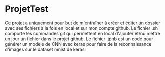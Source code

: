 # ProjetTest

Ce projet a uniquement pour but de m'entraîner à créer et éditer un dossier avec ses fichiers à la fois en local et sur mon compte github.
Le fichier .sh comporte les commandes git qui permettent en local d'ajouter et/ou mettre un jour un fichier dans le projet github.
Le fichier .jpnb est un code pour générer un modèle de CNN avec keras pour faire de la reconnaissance d'images sur le dataset mnist de keras.

